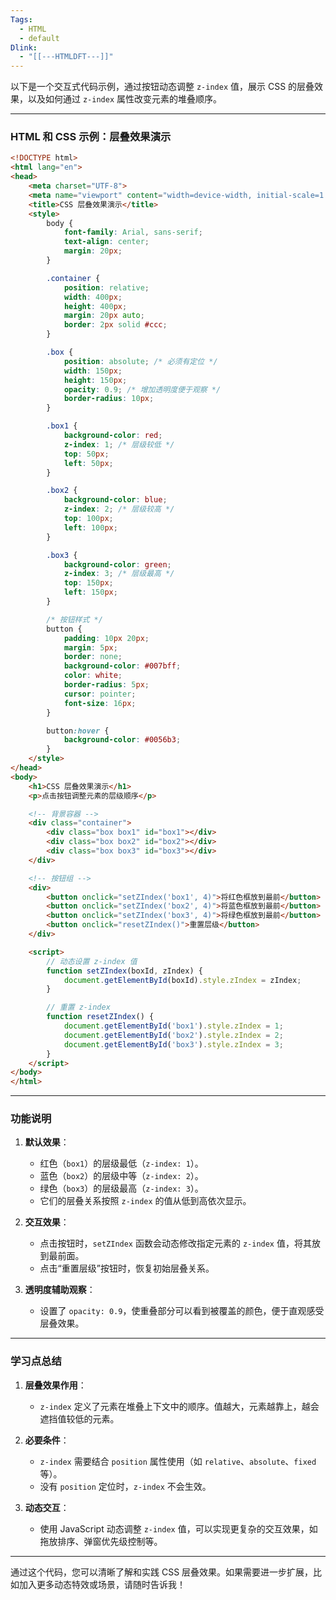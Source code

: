 ```yaml
---
Tags:
  - HTML
  - default
Dlink:
  - "[[---HTMLDFT---]]"
---
```



以下是一个交互式代码示例，通过按钮动态调整 `z-index` 值，展示 CSS 的层叠效果，以及如何通过 `z-index` 属性改变元素的堆叠顺序。

---

### **HTML 和 CSS 示例：层叠效果演示**

```html
<!DOCTYPE html>
<html lang="en">
<head>
    <meta charset="UTF-8">
    <meta name="viewport" content="width=device-width, initial-scale=1.0">
    <title>CSS 层叠效果演示</title>
    <style>
        body {
            font-family: Arial, sans-serif;
            text-align: center;
            margin: 20px;
        }

        .container {
            position: relative;
            width: 400px;
            height: 400px;
            margin: 20px auto;
            border: 2px solid #ccc;
        }

        .box {
            position: absolute; /* 必须有定位 */
            width: 150px;
            height: 150px;
            opacity: 0.9; /* 增加透明度便于观察 */
            border-radius: 10px;
        }

        .box1 {
            background-color: red;
            z-index: 1; /* 层级较低 */
            top: 50px;
            left: 50px;
        }

        .box2 {
            background-color: blue;
            z-index: 2; /* 层级较高 */
            top: 100px;
            left: 100px;
        }

        .box3 {
            background-color: green;
            z-index: 3; /* 层级最高 */
            top: 150px;
            left: 150px;
        }

        /* 按钮样式 */
        button {
            padding: 10px 20px;
            margin: 5px;
            border: none;
            background-color: #007bff;
            color: white;
            border-radius: 5px;
            cursor: pointer;
            font-size: 16px;
        }

        button:hover {
            background-color: #0056b3;
        }
    </style>
</head>
<body>
    <h1>CSS 层叠效果演示</h1>
    <p>点击按钮调整元素的层级顺序</p>

    <!-- 背景容器 -->
    <div class="container">
        <div class="box box1" id="box1"></div>
        <div class="box box2" id="box2"></div>
        <div class="box box3" id="box3"></div>
    </div>

    <!-- 按钮组 -->
    <div>
        <button onclick="setZIndex('box1', 4)">将红色框放到最前</button>
        <button onclick="setZIndex('box2', 4)">将蓝色框放到最前</button>
        <button onclick="setZIndex('box3', 4)">将绿色框放到最前</button>
        <button onclick="resetZIndex()">重置层级</button>
    </div>

    <script>
        // 动态设置 z-index 值
        function setZIndex(boxId, zIndex) {
            document.getElementById(boxId).style.zIndex = zIndex;
        }

        // 重置 z-index
        function resetZIndex() {
            document.getElementById('box1').style.zIndex = 1;
            document.getElementById('box2').style.zIndex = 2;
            document.getElementById('box3').style.zIndex = 3;
        }
    </script>
</body>
</html>
```

---

### **功能说明**

1. **默认效果**：
   - 红色（`box1`）的层级最低（`z-index: 1`）。
   - 蓝色（`box2`）的层级中等（`z-index: 2`）。
   - 绿色（`box3`）的层级最高（`z-index: 3`）。
   - 它们的层叠关系按照 `z-index` 的值从低到高依次显示。

2. **交互效果**：
   - 点击按钮时，`setZIndex` 函数会动态修改指定元素的 `z-index` 值，将其放到最前面。
   - 点击“重置层级”按钮时，恢复初始层叠关系。

3. **透明度辅助观察**：
   - 设置了 `opacity: 0.9`，使重叠部分可以看到被覆盖的颜色，便于直观感受层叠效果。

---

### **学习点总结**

1. **层叠效果作用**：
   - `z-index` 定义了元素在堆叠上下文中的顺序。值越大，元素越靠上，越会遮挡值较低的元素。

2. **必要条件**：
   - `z-index` 需要结合 `position` 属性使用（如 `relative`、`absolute`、`fixed` 等）。
   - 没有 `position` 定位时，`z-index` 不会生效。

3. **动态交互**：
   - 使用 JavaScript 动态调整 `z-index` 值，可以实现更复杂的交互效果，如拖放排序、弹窗优先级控制等。

---

通过这个代码，您可以清晰了解和实践 CSS 层叠效果。如果需要进一步扩展，比如加入更多动态特效或场景，请随时告诉我！